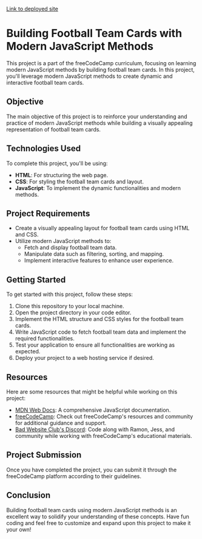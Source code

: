[Link to deployed site](https://lauraevepatterson.github.io/Learn-Modern-JavaScript-Methods-by-Building-Football-Team-Cards/)

# Building Football Team Cards with Modern JavaScript Methods

This project is a part of the freeCodeCamp curriculum, focusing on learning modern JavaScript methods by building football team cards. In this project, you'll leverage modern JavaScript methods to create dynamic and interactive football team cards.

## Objective

The main objective of this project is to reinforce your understanding and practice of modern JavaScript methods while building a visually appealing representation of football team cards.

## Technologies Used

To complete this project, you'll be using:

- **HTML**: For structuring the web page.
- **CSS**: For styling the football team cards and layout.
- **JavaScript**: To implement the dynamic functionalities and modern methods.

## Project Requirements

- Create a visually appealing layout for football team cards using HTML and CSS.
- Utilize modern JavaScript methods to:
  - Fetch and display football team data.
  - Manipulate data such as filtering, sorting, and mapping.
  - Implement interactive features to enhance user experience.

## Getting Started

To get started with this project, follow these steps:

1. Clone this repository to your local machine.
2. Open the project directory in your code editor.
3. Implement the HTML structure and CSS styles for the football team cards.
4. Write JavaScript code to fetch football team data and implement the required functionalities.
5. Test your application to ensure all functionalities are working as expected.
6. Deploy your project to a web hosting service if desired.

## Resources

Here are some resources that might be helpful while working on this project:

- [MDN Web Docs](https://developer.mozilla.org/en-US/docs/Web/JavaScript): A comprehensive JavaScript documentation.
- [freeCodeCamp](https://www.freecodecamp.org/): Check out freeCodeCamp's resources and community for additional guidance and support.
- [Bad Website Club's Discord](https://discord.com/invite/pySW9YZfYY): Code along with Ramon, Jess, and community while working with freeCodeCamp's educational materials.
## Project Submission

Once you have completed the project, you can submit it through the freeCodeCamp platform according to their guidelines.

## Conclusion

Building football team cards using modern JavaScript methods is an excellent way to solidify your understanding of these concepts. Have fun coding and feel free to customize and expand upon this project to make it your own!
